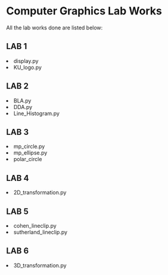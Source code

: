 <h1> Computer Graphics Lab Works</h1>
<p> All the lab works done are listed below: </p>
<h2>LAB 1</h2>
<li>display.py</li>
<li>KU_logo.py</li>
<h2>LAB 2</h2>
<li>BLA.py</li>
<li>DDA.py</li>
<li>Line_Histogram.py</li>
<h2>LAB 3</h2>
<li>mp_circle.py</li>
<li>mp_ellipse.py</li>
<li>polar_circle</li>
<h2>LAB 4</h2>
<li>2D_transformation.py</li>
<h2>LAB 5</h2>
<li>cohen_lineclip.py</li>
<li>sutherland_lineclip.py</li>
<h2>LAB 6</h2>
<li>3D_transformation.py</li>
